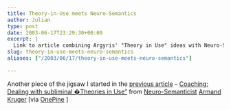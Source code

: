 ```yaml
---
title: Theory-in-Use meets Neuro-Semantics
author: Julian
type: post
date: 2003-06-17T23:29:30+00:00
excerpt: |
  Link to article combining Argyris' "Theory in Use" ideas with Neuro-Semantic coaching approach
slug: theory-in-use-meets-neuro-semantics 
aliases: ["/2003/06/17/theory-in-use-meets-neuro-semantics"]

---
```

Another piece of the jigsaw I started in the [previous article][1] &#8211; [Coaching: Dealing with subliminal �Theories in Use&#8221;][2] from [Neuro-Semanticist][3] [Armand Kruger][4] [via [OnePine][5] ]

 [1]: https://www.synesthesia.co.uk/blog/archives/learning_organisations/000165.php
 [2]: https://www.peakperformer.co.za/argyris.htm
 [3]: www.neurosemantics.com
 [4]: https://www.peakperformer.co.za
 [5]: https://onepine.blogspot.com/